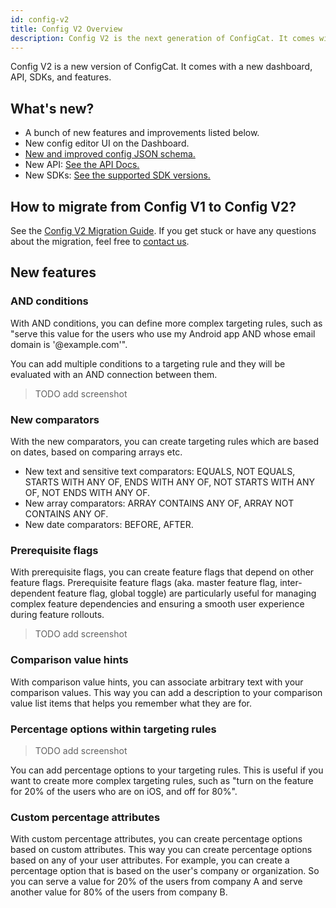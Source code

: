 ```yaml
---
id: config-v2
title: Config V2 Overview
description: Config V2 is the next generation of ConfigCat. It comes with a new dashboard, API, SDKs and features.
---
```


Config V2 is a new version of ConfigCat. It comes with a new dashboard, API, SDKs, and features.

## What's new?

- A bunch of new features and improvements listed below.
- New config editor UI on the Dashboard.
- [New and improved config JSON schema.](https://github.com/configcat/config-json)
- New API: [See the API Docs.](https://api.configcat.com/docs/)
- New SDKs: [See the supported SDK versions.](/advanced/config-v2-sdk-compatibility)

## How to migrate from Config V1 to Config V2?

See the [Config V2 Migration Guide](/advanced/config-v2-migration-guide). If you get stuck or have any questions about the migration, feel free to [contact us](https://configcat.com/support/).

## New features

### AND conditions

With AND conditions, you can define more complex targeting rules, such as "serve this value for the users who use my Android app AND whose email domain is '@example.com'".

You can add multiple conditions to a targeting rule and they will be evaluated with an AND connection between them.

> TODO add screenshot

### New comparators

With the new comparators, you can create targeting rules which are based on dates, based on comparing arrays etc.

- New text and sensitive text comparators: EQUALS, NOT EQUALS, STARTS WITH ANY OF, ENDS WITH ANY OF, NOT STARTS WITH ANY OF, NOT ENDS WITH ANY OF.
- New array comparators: ARRAY CONTAINS ANY OF, ARRAY NOT CONTAINS ANY OF.
- New date comparators: BEFORE, AFTER.

### Prerequisite flags

With prerequisite flags, you can create feature flags that depend on other feature flags. Prerequisite feature flags (aka. master feature flag, inter-dependent feature flag, global toggle) are particularly useful for managing complex feature dependencies and ensuring a smooth user experience during feature rollouts.

> TODO add screenshot

### Comparison value hints

With comparison value hints, you can associate arbitrary text with your comparison values. This way you can add a description to your comparison value list items that helps you remember what they are for.

### Percentage options within targeting rules
> TODO add screenshot

You can add percentage options to your targeting rules. This is useful if you want to create more complex targeting rules, such as "turn on the feature for 20% of the users who are on iOS, and off for 80%".

### Custom percentage attributes

With custom percentage attributes, you can create percentage options based on custom attributes. This way you can create percentage options based on any of your user attributes. For example, you can create a percentage option that is based on the user's company or organization. So you can serve a value for 20% of the users from company A and serve another value for 80% of the users from company B.